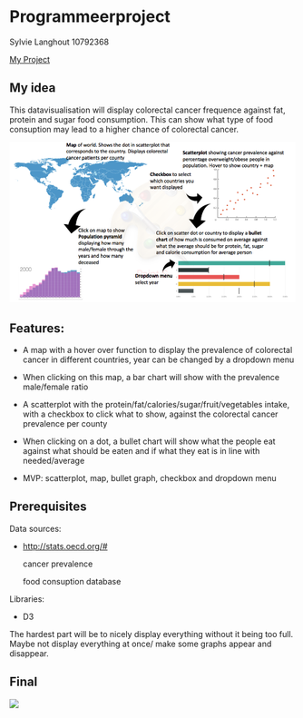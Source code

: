 # Programmeerproject

Sylvie Langhout
10792368

[My Project](https://slanghout.github.io/Programmeerproject/)

## My idea
This datavisualisation will display colorectal cancer frequence against fat, protein and sugar food consumption. This can show what type of food consuption may lead to a higher chance of colorectal cancer. 

![](doc/chart_visualistion.png)

## Features:
- A map with a hover over function to display the prevalence of colorectal cancer in different countries, year can be changed by a dropdown menu
- When clicking on this map, a bar chart will show with the prevalence male/female ratio
- A scatterplot with the protein/fat/calories/sugar/fruit/vegetables intake, with a checkbox to click what to show, against the colorectal cancer prevalence per county
- When clicking on a dot, a bullet chart will show what the people eat against what should be eaten and if what they eat is in line with needed/average

- MVP: scatterplot, map, bullet graph, checkbox and dropdown menu


## Prerequisites
Data sources:
- http://stats.oecd.org/# 
	
	cancer prevalence

	food consuption database

Libraries:
- D3

The hardest part will be to nicely display everything without it being too full. Maybe not display everything at once/ make some graphs appear and disappear. 

## Final

![](doc/chart_visualistion_final.png)